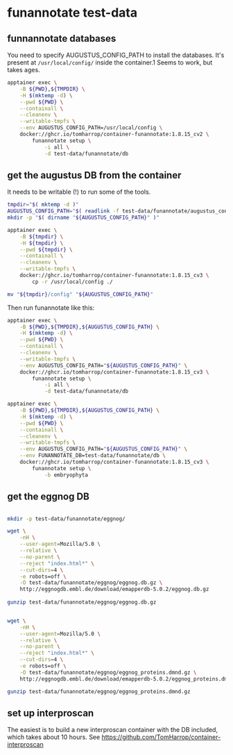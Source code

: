 # funannotate test-data

## funnannotate databases

You need to specify AUGUSTUS_CONFIG_PATH to install the databases.
It's present at `/usr/local/config/` inside the container.1
Seems to work, but takes ages.

```bash
apptainer exec \
    -B ${PWD},${TMPDIR} \
    -H $(mktemp -d) \
    --pwd ${PWD} \
    --containall \
    --cleanenv \
    --writable-tmpfs \
    --env AUGUSTUS_CONFIG_PATH=/usr/local/config \
    docker://ghcr.io/tomharrop/container-funannotate:1.8.15_cv2 \
        funannotate setup \
            -i all \
            -d test-data/funannotate/db
```

## get the augustus DB from the container

It needs to be writable (!) to run some of the tools.

```bash
tmpdir="$( mktemp -d )"
AUGUSTUS_CONFIG_PATH="$( readlink -f test-data/funannotate/augustus_config )"
mkdir -p "$( dirname "${AUGUSTUS_CONFIG_PATH}" )"

apptainer exec \
    -B ${tmpdir} \
    -H ${tmpdir} \
    --pwd ${tmpdir} \
    --containall \
    --cleanenv \
    --writable-tmpfs \
    docker://ghcr.io/tomharrop/container-funannotate:1.8.15_cv3 \
        cp -r /usr/local/config ./

mv "${tmpdir}/config" "${AUGUSTUS_CONFIG_PATH}"

```

Then run funannotate like this:

```bash
apptainer exec \
    -B ${PWD},${TMPDIR},${AUGUSTUS_CONFIG_PATH} \
    -H $(mktemp -d) \
    --pwd ${PWD} \
    --containall \
    --cleanenv \
    --writable-tmpfs \
    --env AUGUSTUS_CONFIG_PATH="${AUGUSTUS_CONFIG_PATH}" \
    docker://ghcr.io/tomharrop/container-funannotate:1.8.15_cv3 \
        funannotate setup \
            -i all \
            -d test-data/funannotate/db

apptainer exec \
    -B ${PWD},${TMPDIR},${AUGUSTUS_CONFIG_PATH} \
    -H $(mktemp -d) \
    --pwd ${PWD} \
    --containall \
    --cleanenv \
    --writable-tmpfs \
    --env AUGUSTUS_CONFIG_PATH="${AUGUSTUS_CONFIG_PATH}" \
    --env FUNANNOTATE_DB=test-data/funannotate/db \
    docker://ghcr.io/tomharrop/container-funannotate:1.8.15_cv3 \
        funannotate setup \
            -b embryophyta
```

## get the eggnog DB

```bash

mkdir -p test-data/funannotate/eggnog/

wget \
    -nH \
    --user-agent=Mozilla/5.0 \
    --relative \
    --no-parent \
    --reject "index.html*" \
    --cut-dirs=4 \
    -e robots=off \
    -O test-data/funannotate/eggnog/eggnog.db.gz \
    http://eggnogdb.embl.de/download/emapperdb-5.0.2/eggnog.db.gz
    
gunzip test-data/funannotate/eggnog/eggnog.db.gz


wget \
    -nH \
    --user-agent=Mozilla/5.0 \
    --relative \
    --no-parent \
    --reject "index.html*" \
    --cut-dirs=4 \
    -e robots=off \
    -O test-data/funannotate/eggnog/eggnog_proteins.dmnd.gz \
    http://eggnogdb.embl.de/download/emapperdb-5.0.2/eggnog_proteins.dmnd.gz

gunzip test-data/funannotate/eggnog/eggnog_proteins.dmnd.gz
```

## set up interproscan

The easiest is to build a new interproscan container with the DB included,
which takes about 10 hours. See
<https://github.com/TomHarrop/container-interproscan>
